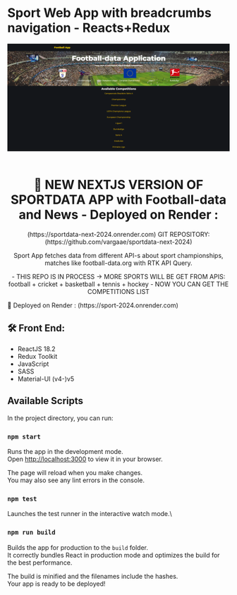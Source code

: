 # Sport Web App with breadcrumbs navigation - Reacts+Redux

<div align="center">
  <img alt="Application image" src="https://github.com/vargaae/football-bg/blob/main/public/footballapp.png" />
</div>
<br>
<h1 align="center"> 🚀 NEW NEXTJS VERSION OF SPORTDATA APP with Football-data and News - Deployed on Render : </h1>
<p align="center"> (https://sportdata-next-2024.onrender.com)
 GIT REPOSITORY: (https://github.com/vargaae/sportdata-next-2024)</p>
 
<p align="center">
Sport App fetches data from different API-s about sport championships, matches like football-data.org with RTK API Query.</p>
<p align="center">  - THIS REPO IS IN PROCESS -> MORE SPORTS WILL BE GET FROM APIS: football + cricket + basketball + tennis + hockey
  - NOW YOU CAN GET THE COMPETITIONS LIST
</p>
 🚀 Deployed on Render : 
 (https://sport-2024.onrender.com)
 
## 🛠 Front End: 
- ReactJS 18.2
- Redux Toolkit
- JavaScript
- SASS
- Material-UI (v4-)v5

## Available Scripts

In the project directory, you can run:

### `npm start`

Runs the app in the development mode.\
Open [http://localhost:3000](http://localhost:3000) to view it in your browser.

The page will reload when you make changes.\
You may also see any lint errors in the console.

### `npm test`

Launches the test runner in the interactive watch mode.\

### `npm run build`

Builds the app for production to the `build` folder.\
It correctly bundles React in production mode and optimizes the build for the best performance.

The build is minified and the filenames include the hashes.\
Your app is ready to be deployed!
